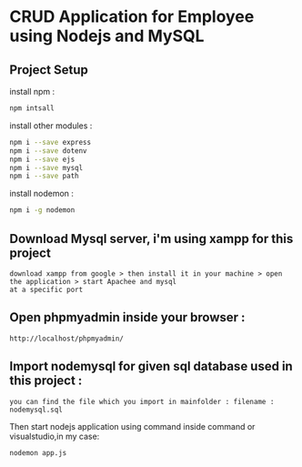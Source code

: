 # CRUD Application for Employee using Nodejs and MySQL

## Project Setup
install npm :
```bash
npm intsall
```
install other modules :
```bash
npm i --save express
npm i --save dotenv
npm i --save ejs
npm i --save mysql
npm i --save path
```
install nodemon : 
```bash
npm i -g nodemon
```

## Download Mysql server, i'm using xampp for this project
	download xampp from google > then install it in your machine > open the application > start Apachee and mysql
	at a specific port

## Open phpmyadmin inside your browser :
	http://localhost/phpmyadmin/

## Import nodemysql for given sql database used in this project :
	you can find the file which you import in mainfolder : filename : nodemysql.sql
	

Then start nodejs application using command inside command or visualstudio,in my case:
```bash
nodemon app.js
```

